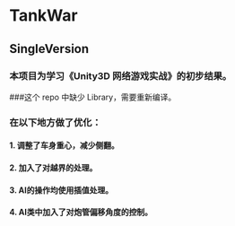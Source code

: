 # TankWar
## SingleVersion

### 本项目为学习《Unity3D 网络游戏实战》的初步结果。
###这个 repo 中缺少 Library，需要重新编译。

### 在以下地方做了优化：
#### 1. 调整了车身重心，减少侧翻。
#### 2. 加入了对越界的处理。
#### 3. AI的操作均使用插值处理。
#### 4. AI类中加入了对炮管偏移角度的控制。
